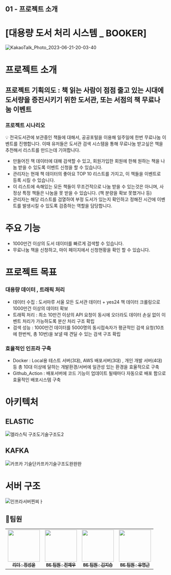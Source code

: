 ## 01 - 프로젝트 <BOOKER> 소개

# [대용량 도서 처리 시스템 _ BOOKER]
![KakaoTalk_Photo_2023-06-21-20-03-40](https://github.com/BookermanProject/Booker_be/assets/40461588/0f32896e-8bc3-40b9-a6e1-ba96e42497db)


# 프로젝트 소개

## **프로젝트 기획의도 : 책 읽는 사람이 점점 줄고 있는 시대에 도서량을 증진시키기 위한 도서관, 또는 서점의 책 무료나눔 이벤트**

### 프로젝트 시나리오

<aside>
💡 전국도서관에 보관중인 책들에 대해서, 공공포털을 이용해 일주일에 한번 무료나눔 이벤트를 진행합니다. 
이때 유저들은 도서관 검색 시스템을 통해 무료나눔 받고싶은 책을 추천해서 리스트를 만드는데 기여합니다.

- 만들어진 책 데이터에 대해 검색할 수 있고, 회원가입한 회원에 한해 원하는 책을 나눔 받을 수 있도록 이벤트 신청을 할 수 있습니다.
- 관리자는 현재 책 데이터의 좋아요 TOP 10 리스트를 가지고, 이 책들을 이벤트로 등록 시킬 수 있습니다.
- 이 리스트에 속해있는 모든 책들이 무조건적으로 나눔 받을 수 있는것은 아니며, 사정상 특정 책들은 나눔을 못 받을 수 있습니다. (책 분량을 확보 못했거나 등)
- 관리자는 해당 리스트를 검열하여 부정 도서가 있는지 확인하고 정해진 시간에 이벤트를 발생시킬 수 있도록 검증하는 역할을 담당합니다.
</aside>

# 주요 기능

- 1000만건 이상의 도서 데이터를 빠르게 검색할 수 있습니다.
- 무료나눔 책을 신청하고, 마이 페이지에서 신청현황을 확인 할 수 있습니다.

# 프로젝트 목표

### 대용량 데이터 , 트래픽 처리

- 데이터 수집 : 도서마루 서울 모든 도서관 데이터 + yes24 책 데이터 크롤링으로 1000만건 이상의 데이터 확보
- 트래픽 처리 : 최소 10만건 이상의 API 요청이 동시에 오더라도 데이터 손실 없이 이벤트 처리가 가능하도록 분산 처리 구조 확립
- 검색 성능 :  1000만건 데이터를 5000명의 동시접속자가 평균적인 검색 요청(10초에 한번씩, 총 10번)을 보낼 때 견딜 수 있는 검색 구조 확립

### 효율적인 인프라 구축

- Docker : Local용 테스트 서버(3대), AWS 배포서버(3대) , 개인 개발 서버(4대)등 총 10대 이상에 달하는 개발환경/서버에 일관성 있는 환경을 효율적으로 구축
- Github_Action : 배포서버에 코드 기능이 업데이트 될때마다 자동으로 배포 함으로 효율적인 배포시스템 구축

# 아키텍처

## ELASTIC
![엘라스틱 구조도기술구조도2](https://github.com/BookermanProject/Booker_be/assets/40461588/36eb5c06-f3ad-4b1c-b2e2-dfbbd87ba9e0)


## KAFKA
![카프카 기술단카프카기술구조도완완완](https://github.com/BookermanProject/Booker_be/assets/40461588/b86b60f0-4480-4559-9e4f-3f2895b3929f)

# 서버 구조 
![인프라서버찐찌ㅏ](https://github.com/BookermanProject/Booker_be/assets/40461588/df99d92c-7175-4b0a-bcc8-9424d430e71f)

## 👬팀원
<table>
  <tbody>
    <tr>
      <td align="center"><a href="https://github.com/kanteluv"><img src="https://avatars.githubusercontent.com/u/105421031?v=4" width="100px;" alt=""/><br /><sub><b>리더 : 정성윤</b></sub></a><br /></td>
      <td align="center"><a href="https://github.com/jwodn123"><img src="https://avatars.githubusercontent.com/u/68779402?v=4" width="100px;" alt=""/><br /><sub><b>BE 팀원 : 전재우</b></sub></a><br /></td>
        <td align="center"><a href="https://github.com/kkj5158"><img src="https://avatars.githubusercontent.com/u/40461588?v=4" width="100px;" alt=""/><br /><sub><b>BE 팀원 : 김지승</b></sub></a><br /></td>
        <td align="center"><a href="https://github.com/YooMyeonggeun"><img src="https://avatars.githubusercontent.com/u/129927506?v=4" width="100px;" alt=""/><br /><sub><b>BE 팀원 : 유명근</b></sub></a><br /></td>
    </tr>
  </tbody>
</table>

